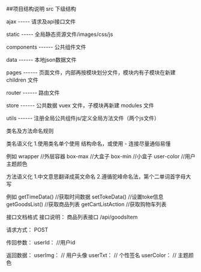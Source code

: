 ##项目结构说明
src 下级结构

ajax ----- 请求及api接口文件

static ----- 全局静态资源文件/images/css/js

components ------ 公共组件文件

data ------ 本地json数据文件

pages ------ 页面文件，内部再按模块划分文件，模块内有子模块在新建 children 文件

router ------ 路由文件

store ------ 公共数据 vuex 文件，子模块再新建 modules 文件

utils ------ 注册全局公共组件js/定义全局方法文件（两个js文件）


类名及方法命名规则

类名语义化
1.使用类名单个使用 结构命名，或使用 - 连接尽量通俗易懂

例如
wrapper //外层容器
box-max //大盒子
box-min //小盒子
user-color //用户主题颜色

方法语义化
1.中文意思翻译成英文命名
2.遵循驼峰命名法，第个二单词首字母大写

例如
getTimeData() //获取时间数据
setTokeData() //设置toke信息
getGoodsList() //获取商品列表
getCartListAction //获取购物车列表


接口文档格式
接口说明：
商品列表接口
/api/goodsItem

请求方式：
POST

传回参数：
userId： //用户id

返回数据：
userImg： // 用户头像
userTxt： // 个性签名
userColor： // 主题颜色
